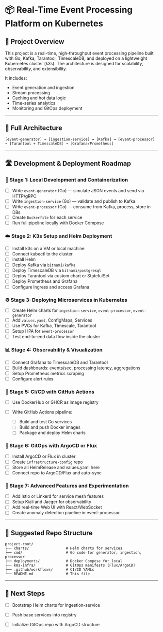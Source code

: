 # 📦 Real-Time Event Processing Platform on Kubernetes

## 🧭 Project Overview

This project is a real-time, high-throughput event processing pipeline built with Go, Kafka, Tarantool, TimescaleDB, and deployed on a lightweight Kubernetes cluster (k3s). The architecture is designed for scalability, observability, and extensibility.

It includes:

* Event generation and ingestion
* Stream processing
* Caching and hot data logic
* Time-series analytics
* Monitoring and GitOps deployment

---

## 🔄 Full Architecture

```
[event-generator] → [ingestion-service] → [Kafka] → [event-processor] → [Tarantool + TimescaleDB] → [Grafana/Prometheus]
```

---

## 🛣️ Development & Deployment Roadmap

### **🧱 Stage 1: Local Development and Containerization**

* [ ] Write `event-generator` (Go) — simulate JSON events and send via HTTP/gRPC
* [ ] Write `ingestion-service` (Go) — validate and publish to Kafka
* [ ] Write `event-processor` (Go) — consume from Kafka, process, store in DBs
* [ ] Create `Dockerfile` for each service
* [ ] Run full pipeline locally with Docker Compose

### **☁️ Stage 2: K3s Setup and Helm Deployment**

* [ ] Install k3s on a VM or local machine
* [ ] Connect kubectl to the cluster
* [ ] Install Helm
* [ ] Deploy Kafka via `bitnami/kafka`
* [ ] Deploy TimescaleDB via `bitnami/postgresql`
* [ ] Deploy Tarantool via custom chart or StatefulSet
* [ ] Deploy Prometheus and Grafana
* [ ] Configure Ingress and access Grafana

### **⚙️ Stage 3: Deploying Microservices in Kubernetes**

* [ ] Create Helm charts for `ingestion-service`, `event-processor`, `event-generator`
* [ ] Add `values.yaml`, ConfigMaps, Services
* [ ] Use PVCs for Kafka, Timescale, Tarantool
* [ ] Setup HPA for `event-processor`
* [ ] Test end-to-end data flow inside the cluster

### **📊 Stage 4: Observability & Visualization**

* [ ] Connect Grafana to TimescaleDB and Tarantool
* [ ] Build dashboards: events/sec, processing latency, aggregations
* [ ] Setup Prometheus metrics scraping
* [ ] Configure alert rules

### **🔁 Stage 5: CI/CD with GitHub Actions**

* [ ] Use DockerHub or GHCR as image registry
* [ ] Write GitHub Actions pipeline:

  * [ ] Build and test Go services
  * [ ] Build and push Docker images
  * [ ] Package and deploy Helm charts

### **🔄 Stage 6: GitOps with ArgoCD or Flux**

* [ ] Install ArgoCD or Flux in cluster
* [ ] Create `infrastructure-config` repo
* [ ] Store all HelmRelease and values.yaml here
* [ ] Connect repo to ArgoCD/Flux and auto-sync

### **🎲 Stage 7: Advanced Features and Experimentation**

* [ ] Add Istio or Linkerd for service mesh features
* [ ] Setup Kiali and Jaeger for observability
* [ ] Add real-time Web UI with React/WebSocket
* [ ] Create anomaly detection pipeline in event-processor

---

## 📁 Suggested Repo Structure

```
project-root/
├── charts/                 # Helm charts for services
├── cmd/                    # Go code for generator, ingestion, processor
├── deployments/            # Docker Compose for local
├── k8s-infra/              # GitOps manifests (Flux/ArgoCD)
├── .github/workflows/      # CI/CD YAMLs
└── README.md               # This file
```

---

## 💬 Next Steps

* [ ] Bootstrap Helm charts for ingestion-service
* [ ] Push base services into registry
* [ ] Initialize GitOps repo with ArgoCD structure

